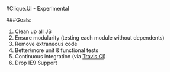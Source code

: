 #Clique.UI - Experimental

###Goals:
1. Clean up all JS
2. Ensure modularity (testing each module without dependents)
3. Remove extraneous code
4. Better/more unit & functional tests
5. Continuous integration (via [Travis CI](https://travis-ci.org/))
6. Drop IE9 Support